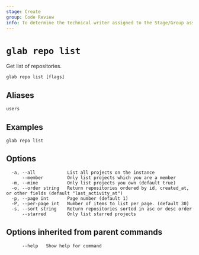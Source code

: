 ```yaml
---
stage: Create
group: Code Review
info: To determine the technical writer assigned to the Stage/Group associated with this page, see https://about.gitlab.com/handbook/product/ux/technical-writing/#assignments
---
```


<!--
This documentation is auto generated by a script.
Please do not edit this file directly. Run `make gen-docs` instead.
-->

# `glab repo list`

Get list of repositories.

```plaintext
glab repo list [flags]
```

## Aliases

```plaintext
users
```

## Examples

```plaintext
glab repo list

```

## Options

```plaintext
  -a, --all            List all projects on the instance
      --member         Only list projects which you are a member
  -m, --mine           Only list projects you own (default true)
  -o, --order string   Return repositories ordered by id, created_at, or other fields (default "last_activity_at")
  -p, --page int       Page number (default 1)
  -P, --per-page int   Number of items to list per page. (default 30)
  -s, --sort string    Return repositories sorted in asc or desc order
      --starred        Only list starred projects
```

## Options inherited from parent commands

```plaintext
      --help   Show help for command
```
